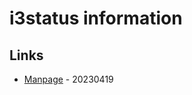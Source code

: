 # i3status information

## Links

* [Manpage](https://i3wm.org/i3status/manpage.html#_battery) - 20230419

